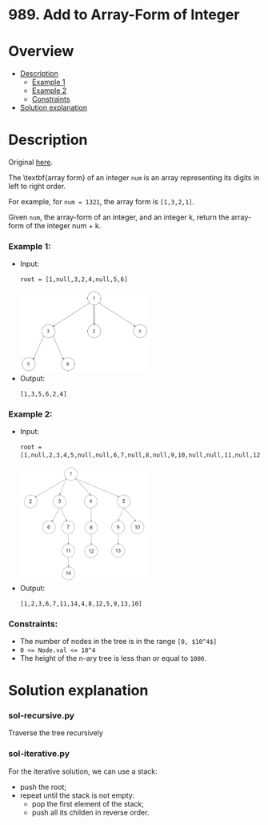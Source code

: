 # 989. Add to Array-Form of Integer
# Overview
- [Description](#description)
  - [Example 1](#example-1)
  - [Example 2](#example-2)
  - [Constraints](#constraints)
- [Solution explanation](#solution-explanation)

# Description
Original [here](https://leetcode.com/problems/add-to-array-form-of-integer/description/).

The \textbf{array form} of an integer `num` is an array representing its digits in left to right order.

For example, for `num = 1321`, the array form is `[1,3,2,1]`.

Given `num`, the array-form of an integer, and an integer k, return the array-form of the integer num + k.

### Example 1:
- Input:
  ```
  root = [1,null,3,2,4,null,5,6]
  ```
  <img src="img/example1.png" width="256"/>
- Output:
  ```
  [1,3,5,6,2,4]
  ```

### Example 2:
- Input:
  ```
  root = [1,null,2,3,4,5,null,null,6,7,null,8,null,9,10,null,null,11,null,12,null,13,null,null,14]
  ```
  <img src="img/example2.png" width="256"/>
- Output:
  ```
  [1,2,3,6,7,11,14,4,8,12,5,9,13,10]
  ```


### Constraints:
- The number of nodes in the tree is in the range `[0, $10^4$]`
- `0 <= Node.val <= 10^4`
- The height of the n-ary tree is less than or equal to `1000`.


# Solution explanation
### sol-recursive.py
Traverse the tree recursively
### sol-iterative.py
For the iterative solution, we can use a stack:
- push the root;
- repeat until the stack is not empty:
    - pop the first element of the stack;
    - push all its childen in reverse order.
